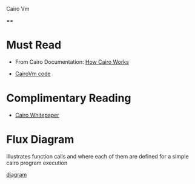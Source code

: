 Cairo Vm

==

# Must Read

* From Cairo Documentation: [How Cairo Works](https://www.cairo-lang.org/docs/how_cairo_works/index.html#how-cairo-works)

* [CairoVm code](https://github.com/starkware-libs/cairo-lang/tree/b614d1867c64f3fb2cf4a4879348cfcf87c3a5a7/src/starkware/cairo/lang/vm)

# Complimentary Reading

* [Cairo Whitepaper](https://eprint.iacr.org/2021/1063)

# Flux Diagram

Illustrates function calls and where each of them are defined for a simple cairo program execution

[diagram](CairoVmFlowchart.png)


